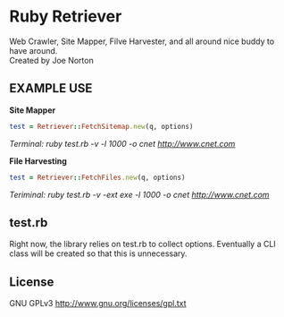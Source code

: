 Ruby Retriever  
==============

Web Crawler, Site Mapper, Filve Harvester, and all around nice buddy to have around.  
Created by Joe Norton  
  
EXAMPLE USE  
-----------
   
 **Site Mapper**  
 ```ruby
 test = Retriever::FetchSitemap.new(q, options)
 ```  
 *Terminal:  ruby test.rb -v -l 1000 -o cnet http://www.cnet.com*  
  
  
 **File Harvesting**  
```ruby
test = Retriever::FetchFiles.new(q, options)
```  
*Teriminal:  ruby test.rb -v -ext exe -l 1000 -o cnet http://www.cnet.com*  

test.rb
-------
Right now, the library relies on test.rb to collect options. Eventually a CLI class will be created so that this is unnecessary.  

License
-------
GNU GPLv3 http://www.gnu.org/licenses/gpl.txt